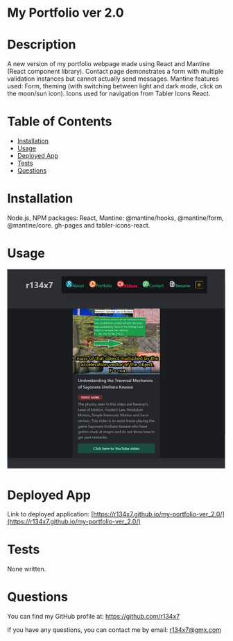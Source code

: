 # My Portfolio ver 2.0

  

  # Description
  
  A new version of my portfolio webpage made using React and Mantine (React component library). Contact page demonstrates a form with multiple validation instances but cannot actually send messages. Mantine features used: Form, theming (with switching between light and dark mode, click on the moon/sun icon). Icons used for navigation from Tabler Icons React.

  # Table of Contents
  
  - [Installation](#installation)
  - [Usage](#usage)
  - [Deployed App](#deployed-app)
  - [Tests](#tests)
  - [Questions](#questions)

  # Installation
  
  Node.js, NPM packages: React, Mantine: @mantine/hooks, @mantine/form, @mantine/core. gh-pages and tabler-icons-react.

  # Usage
  
  ![Displaying the videos section of my portfolio webpage](readme_assets/myp3f.jpg)
  

  # Deployed App
  
  Link to deployed application: [https://r134x7.github.io/my-portfolio-ver_2.0/](https://r134x7.github.io/my-portfolio-ver_2.0/)

  # Tests
  
  None written.

  # Questions
  
  You can find my GitHub profile at: https://github.com/r134x7

  If you have any questions, you can contact me by email: r134x7@gmx.com

